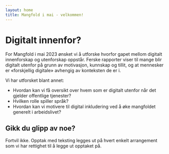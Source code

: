 ```yaml
---
layout: home 
title: Mangfold i mai - velkommen!
---
```


# Digitalt innenfor?

For Mangfold i mai 2023 ønsket vi å utforske hvorfor gapet mellom digitalt innenforskap og utenforskap oppstår. Ferske rapporter viser til mange blir digitalt utenfor på grunn av motivasjon, kunnskap og tillit, og at mennesker er «forskjellig digitale» avhengig av konteksten de er i.

Vi har utforsket blant annet:

- Hvordan kan vi få oversikt over hvem som er digitalt utenfor når det gjelder offentlige tjenester?
- Hvilken rolle spiller språk?
- Hvordan kan vi motivere til digital inkludering ved å øke mangfoldet generelt i arbeidslivet?

## Gikk du glipp av noe? 
Fortvil ikke. Opptak med teksting legges ut på hvert enkelt arrangement som vi har rettighet til å legge ut opptaket på.



